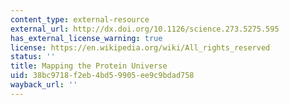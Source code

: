```yaml
---
content_type: external-resource
external_url: http://dx.doi.org/10.1126/science.273.5275.595
has_external_license_warning: true
license: https://en.wikipedia.org/wiki/All_rights_reserved
status: ''
title: Mapping the Protein Universe
uid: 38bc9718-f2eb-4bd5-9905-ee9c9bdad758
wayback_url: ''
---
```

